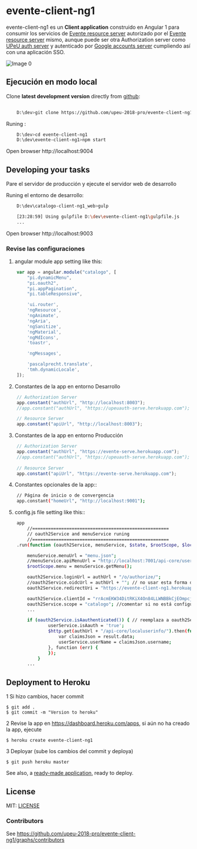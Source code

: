 # evente-client-ng1

evente-client-ng1 es un **Client application** construido en Angular 1 para consumir los servicios de [Evente resource server] autorizado por el [Evente resource server] mismo, aunque puede ser otra Authorization server como [UPeU auth server] y autenticado por [Google accounts server](https://accounts.google.com) cumpliendo así con una aplicación SSO.

[Evente resource server]: https://github.com/upeu-2018-pro/evente-serve
[UPeU auth server]:  https://github.com/upeu-001-pro/upeuauth-serve


![Image 0](https://github.com/upeu-2018-pro/evente-client-ng1/blob/master/doc/e3-client_app_catalogo_web.png)



## Ejecución en modo local 

Clone **latest development version** directly from [github]:

```sh
    
    D:\dev>git clone https://github.com/upeu-2018-pro/evente-client-ng1.git
```

Runing :

```sh
    D:\dev>cd evente-client-ng1
    D:\dev\evente-client-ng1>npm start
```

Open browser http://localhost:9004

## Developing your tasks

Pare el servidor de producción y ejecute el servidor web de desarrollo

Runing el entorno de desarrollo:

```sh
	D:\dev\catalogo-client-ng1_web>gulp

	[23:28:59] Using gulpfile D:\dev\evente-client-ng1\gulpfile.js
	...
```
Open browser http://localhost:9003


### Revise las configuraciones

1. angular module app setting like this:

```js
	var app = angular.module("catalogo", [
	    "pi.dynamicMenu",
	    "pi.oauth2",
	    "pi.appPagination",
	    "pi.tableResponsive",

	    'ui.router',
	    'ngResource',
	    'ngAnimate',
	    'ngAria',
	    'ngSanitize',
	    'ngMaterial',
	    'ngMdIcons',
	    'toastr',

	    'ngMessages',

	    'pascalprecht.translate',
	    'tmh.dynamicLocale',
	]);
```

2. Constantes de la app en entorno Desarrollo
```js
	// Authorization Server
	app.constant("authUrl", "http://localhost:8003");
	//app.constant("authUrl", "https://upeuauth-serve.herokuapp.com"); // puede separar

	// Resource Server
	app.constant("apiUrl", "http://localhost:8003"); 
```

3. Constantes de la app en entorno Producción
```js
	// Authorization Server
	app.constant("authUrl", "https://evente-serve.herokuapp.com");
	//app.constant("authUrl", "https://upeuauth-serve.herokuapp.com"); // puede separar
	
	// Resource Server
	app.constant("apiUrl", "https://evente-serve.herokuapp.com"); 
```

4. Constantes opcionales de la app::
```sh
	// Página de inicio o de convergencia
	app.constant("homeUrl", "http://localhost:9001"); 

```


5. config.js file setting like this::
```sh
	app
		//====================================================
		// oauth2Service and menuService runing
		//====================================================
	.run(function (oauth2Service, menuService, $state, $rootScope, $location, authUrl, $window, userService, $http) {

        menuService.menuUrl = "menu.json";
        //menuService.apiMenuUrl = "http://localhost:7001/api-core/usermenu/";
        $rootScope.menu = menuService.getMenu();

        oauth2Service.loginUrl = authUrl + "/o/authorize/";
        //oauth2Service.oidcUrl = authUrl + ""; // no usar esta forma de traer datos del user
        oauth2Service.redirectUri = "https://evente-client-ng1.herokuapp.com"; // si colocas, colocar tal cual está registrado en al app http://localhost:9003

        oauth2Service.clientId = "rrAcmEKW34DitRKiX4On84LLWNBBkCjEOmpcjmL3";
        oauth2Service.scope = "catalogo"; //comentar si no está configurado
	    ...

		if (oauth2Service.isAauthenticated()) { // reemplaza a oauth2Service.oidcUrl
                userService.isAauth = 'true';
                $http.get(authUrl + "/api-core/localuserinfo/").then(function (result) {
                    var claimsJson = result.data;
                    userService.userName = claimsJson.username;
                }, function (err) {
                });
            }
		...
```

## Deployment to Heroku

1 Si hizo cambios, hacer commit

    $ git add .
    $ git commit -m "Version to heroku"

2 Revise la app en https://dashboard.heroku.com/apps, si aún no ha creado la app, ejecute

    $ heroku create evente-client-ng1

3 Deployar (sube los cambios del commit y deploya)

    $ git push heroku master


See also, a [ready-made application](https://github.com/heroku/node-js-getting-started), ready to deploy.


## License

MIT: [LICENSE](https://github.com/upeu-2018-pro/evente-client-ng1/blob/master/LICENSE)


### Contributors


See https://github.com/upeu-2018-pro/evente-client-ng1/graphs/contributors

[github]: https://github.com/upeu-2018-pro/evente-client-ng1



